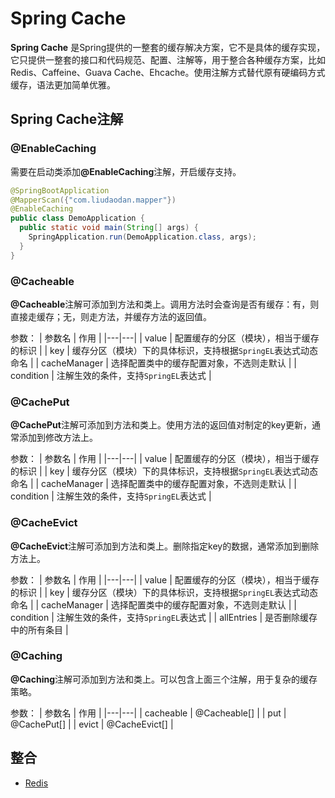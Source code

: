 # Spring Cache

**Spring Cache** 是Spring提供的一整套的缓存解决方案，它不是具体的缓存实现，它只提供一整套的接口和代码规范、配置、注解等，用于整合各种缓存方案，比如Redis、Caffeine、Guava Cache、Ehcache。使用注解方式替代原有硬编码方式缓存，语法更加简单优雅。

## Spring Cache注解

### @EnableCaching

需要在启动类添加<b>@EnableCaching</b>注解，开启缓存支持。

```java
@SpringBootApplication
@MapperScan({"com.liudaodan.mapper"})
@EnableCaching
public class DemoApplication {
  public static void main(String[] args) {
    SpringApplication.run(DemoApplication.class, args);
  }
}
```

### @Cacheable

<b>@Cacheable</b>注解可添加到方法和类上。调用方法时会查询是否有缓存：有，则直接走缓存；无，则走方法，并缓存方法的返回值。

参数：
| 参数名 | 作用 |
|---|---|
| value | 配置缓存的分区（模块），相当于缓存的标识 |
| key | 缓存分区（模块）下的具体标识，支持根据`SpringEL`表达式动态命名 |
| cacheManager | 选择配置类中的缓存配置对象，不选则走默认 |
| condition | 注解生效的条件，支持`SpringEL`表达式 |

### @CachePut

<b>@CachePut</b>注解可添加到方法和类上。使用方法的返回值对制定的key更新，通常添加到修改方法上。

参数：
| 参数名 | 作用 |
|---|---|
| value | 配置缓存的分区（模块），相当于缓存的标识 |
| key | 缓存分区（模块）下的具体标识，支持根据`SpringEL`表达式动态命名 |
| cacheManager | 选择配置类中的缓存配置对象，不选则走默认 |
| condition | 注解生效的条件，支持`SpringEL`表达式 |

### @CacheEvict

<b>@CacheEvict</b>注解可添加到方法和类上。删除指定key的数据，通常添加到删除方法上。

参数：
| 参数名 | 作用 |
|---|---|
| value | 配置缓存的分区（模块），相当于缓存的标识 |
| key | 缓存分区（模块）下的具体标识，支持根据`SpringEL`表达式动态命名 |
| cacheManager | 选择配置类中的缓存配置对象，不选则走默认 |
| condition | 注解生效的条件，支持`SpringEL`表达式 |
| allEntries | 是否删除缓存中的所有条目 |

### @Caching

<b>@Caching</b>注解可添加到方法和类上。可以包含上面三个注解，用于复杂的缓存策略。

参数：
| 参数名 | 作用 |
|---|---|
| cacheable | @Cacheable[] |
| put | @CachePut[] |
| evict | @CacheEvict[] |

## 整合

- [Redis](/backend/springboot/springCache/redis)
